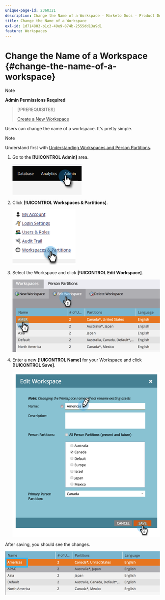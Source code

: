 ```yaml
---
unique-page-id: 2360321
description: Change the Name of a Workspace - Marketo Docs - Product Documentation
title: Change the Name of a Workspace
exl-id: 1d714803-b1c3-49e9-874b-2555dd13a9d1
feature: Workspaces
---
```

# Change the Name of a Workspace {#change-the-name-of-a-workspace}

>[!NOTE]
>
>**Admin Permissions Required**

>[!PREREQUISITES]
>
>[Create a New Workspace](/help/marketo/product-docs/administration/workspaces-and-person-partitions/create-a-new-workspace.md)

Users can change the name of a workspace. It's pretty simple.

>[!NOTE]
>
>Understand first with [Understanding Workspaces and Person Partitions](/help/marketo/product-docs/administration/workspaces-and-person-partitions/understanding-workspaces-and-person-partitions.md).

1. Go to the **[!UICONTROL Admin]** area. 

   ![](assets/change-the-name-of-a-workspace-1.png)

1. Click **[!UICONTROL Workspaces & Partitions]**.

   ![](assets/change-the-name-of-a-workspace-2.png)

1. Select the Workspace and click **[!UICONTROL Edit Workspace]**.

   ![](assets/change-the-name-of-a-workspace-3.png)

1. Enter a new **[!UICONTROL Name]** for your Workspace and click **[!UICONTROL Save]**.

   ![](assets/change-the-name-of-a-workspace-4.png)

After saving, you should see the changes.

   ![](assets/change-the-name-of-a-workspace-5.png)
